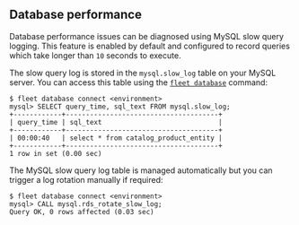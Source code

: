 Database performance
--------------------

Database performance issues can be diagnosed using MySQL slow query
logging. This feature is enabled by default and configured to record
queries which take longer than `10` seconds to execute.

The slow query log is stored in the `mysql.slow_log` table on your
MySQL server. You can access this table using the
[`fleet database`](../how-to/manage-databases) command:

```
$ fleet database connect <environment>
mysql> SELECT query_time, sql_text FROM mysql.slow_log;
+------------+--------------------------------------+
| query_time | sql_text                             |
+------------+--------------------------------------+
| 00:00:40   | select * from catalog_product_entity |
+------------+--------------------------------------+
1 row in set (0.00 sec)
```

The MySQL slow query log table is managed automatically but you can
trigger a log rotation manually if required:

```
$ fleet database connect <environment>
mysql> CALL mysql.rds_rotate_slow_log;
Query OK, 0 rows affected (0.03 sec)
```

